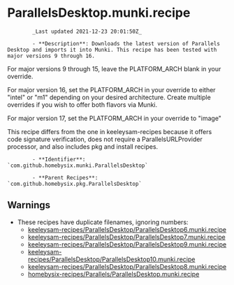 # ParallelsDesktop.munki.recipe

            _Last updated 2021-12-23 20:01:50Z_

            - **Description**: Downloads the latest version of Parallels Desktop and imports it into Munki. This recipe has been tested with major versions 9 through 16.

For major versions 9 through 15, leave the PLATFORM_ARCH blank in your override.

For major version 16, set the PLATFORM_ARCH in your override to either "intel" or "m1" depending on your desired architecture. Create multiple overrides if you wish to offer both flavors via Munki.

For major version 17, set the PLATFORM_ARCH in your override to "image"

This recipe differs from the one in keeleysam-recipes because it offers code signature verification, does not require a ParallelsURLProvider processor, and also includes pkg and install recipes.

            - **Identifier**: `com.github.homebysix.munki.ParallelsDesktop`

            - **Parent Recipes**: `com.github.homebysix.pkg.ParallelsDesktop`


## Warnings

- These recipes have duplicate filenames, ignoring numbers:
    - [keeleysam-recipes/ParallelsDesktop/ParallelsDesktop6.munki.recipe](/autopkg-dupe-tracker/keeleysam-recipes/ParallelsDesktop/ParallelsDesktop6.munki.recipe)
    - [keeleysam-recipes/ParallelsDesktop/ParallelsDesktop7.munki.recipe](/autopkg-dupe-tracker/keeleysam-recipes/ParallelsDesktop/ParallelsDesktop7.munki.recipe)
    - [keeleysam-recipes/ParallelsDesktop/ParallelsDesktop9.munki.recipe](/autopkg-dupe-tracker/keeleysam-recipes/ParallelsDesktop/ParallelsDesktop9.munki.recipe)
    - [keeleysam-recipes/ParallelsDesktop/ParallelsDesktop10.munki.recipe](/autopkg-dupe-tracker/keeleysam-recipes/ParallelsDesktop/ParallelsDesktop10.munki.recipe)
    - [keeleysam-recipes/ParallelsDesktop/ParallelsDesktop8.munki.recipe](/autopkg-dupe-tracker/keeleysam-recipes/ParallelsDesktop/ParallelsDesktop8.munki.recipe)
    - [homebysix-recipes/Parallels/ParallelsDesktop.munki.recipe](/autopkg-dupe-tracker/homebysix-recipes/Parallels/ParallelsDesktop.munki.recipe)